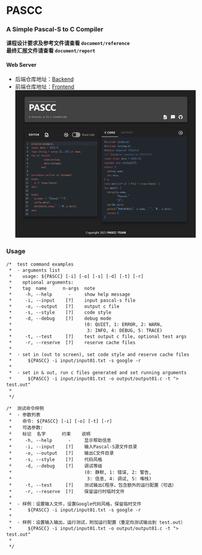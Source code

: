 # PASCC
###  A Simple Pascal-S to C Compiler

**课程设计要求及参考文件请查看 `document/reference`**  
**最终汇报文件请查看 `document/report`**

#### Web Server
- 后端仓库地址：[Backend](https://github.com/BUPT-CS-Assignment/PASCC_BACKEND)
- 前端仓库地址：[Frontend](https://github.com/BUPT-CS-Assignment/PASCC_ONLINE)
![pic](document/1.png)

### Usage
```
/*  test command examples
 *  - arguments list
 *    usage: ${PASCC} [-i] [-o] [-s] [-d] [-t] [-r] 
 *    optional arguments:
 *    tag  name      n-args  note
 *     -h, --help      -     show help message
 *     -i, --input    [?]    input pascal-s file
 *     -o, --output   [?]    output c file
 *     -s, --style    [?]    code style
 *     -d, --debug    [?]    debug mode
 *                           (0: QUIET, 1: ERROR, 2: WARN,
 *                            3: INFO, 4: DEBUG, 5: TRACE)
 *     -t, --test     [?]    test output c file, optional test args
 *     -r, --reserve  [?]    reserve cache files
 *
 *  - set in (out to screen), set code style and reserve cache files
 *      ${PASCC} -i input/input01.txt -s google -r
 *
 *  - set in & out, run c files generated and set running arguments
 *      ${PASCC} -i input/input01.txt -o output/output01.c -t "> test.out"
 *
 */

```


```
/*  测试命令样例
 *  - 参数列表
 *    命令: ${PASCC} [-i] [-o] [-t] [-r]
 *    可选参数:
 *    标记  名字      约束    说明
 *     -h, --help      -     显示帮助信息
 *     -i, --input    [?]    输入Pascal-S源文件目录
 *     -o, --output   [?]    输出C文件目录
 *     -s, --style    [?]    代码风格
 *     -d, --debug    [?]    调试等级
 *                           (0: 静默, 1: 错误, 2: 警告,
 *                            3: 信息, 4: 调试, 5: 堆栈)
 *     -t, --test     [?]    测试输出C程序，包含额外的运行配置（可选）
 *     -r, --reserve  [?]    保留运行时临时文件
 *
 *  - 样例：设置输入文件，设置Google代码风格，保留临时文件
 *      ${PASCC} -i input/input01.txt -s google -r
 *
 *  - 样例：设置输入输出，运行测试，附加运行配置（重定向测试输出到 test.out）
 *      ${PASCC} -i input/input01.txt -o output/output01.c -t "> test.out"
 *
 */
```